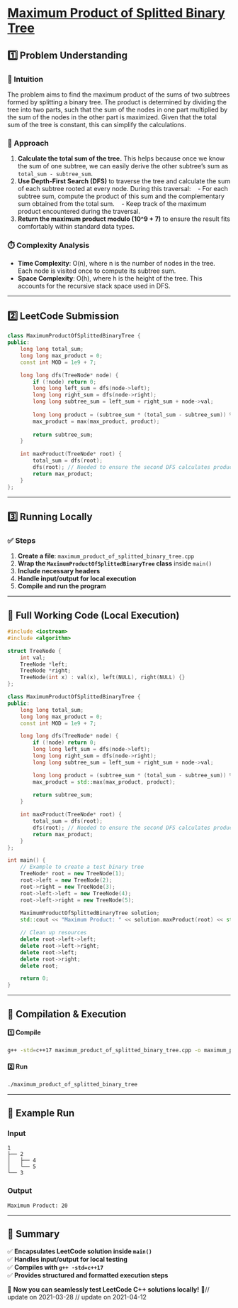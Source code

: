 # **[Maximum Product of Splitted Binary Tree](https://leetcode.com/problems/maximum-product-of-splitted-binary-tree/description/)**  

## **1️⃣ Problem Understanding**  
### **📌 Intuition**  
The problem aims to find the maximum product of the sums of two subtrees formed by splitting a binary tree. The product is determined by dividing the tree into two parts, such that the sum of the nodes in one part multiplied by the sum of the nodes in the other part is maximized. Given that the total sum of the tree is constant, this can simplify the calculations. 

### **🚀 Approach**  
1. **Calculate the total sum of the tree.** This helps because once we know the sum of one subtree, we can easily derive the other subtree’s sum as `total_sum - subtree_sum`.
2. **Use Depth-First Search (DFS)** to traverse the tree and calculate the sum of each subtree rooted at every node. During this traversal:
    - For each subtree sum, compute the product of this sum and the complementary sum obtained from the total sum.
    - Keep track of the maximum product encountered during the traversal.
3. **Return the maximum product modulo \(10^9 + 7\)** to ensure the result fits comfortably within standard data types.

### **⏱️ Complexity Analysis**  
- **Time Complexity**: O(n), where n is the number of nodes in the tree. Each node is visited once to compute its subtree sum.
- **Space Complexity**: O(h), where h is the height of the tree. This accounts for the recursive stack space used in DFS.

---  

## **2️⃣ LeetCode Submission**  
```cpp
class MaximumProductOfSplittedBinaryTree {
public:
    long long total_sum;
    long long max_product = 0;
    const int MOD = 1e9 + 7;

    long long dfs(TreeNode* node) {
        if (!node) return 0;
        long long left_sum = dfs(node->left);
        long long right_sum = dfs(node->right);
        long long subtree_sum = left_sum + right_sum + node->val;
        
        long long product = (subtree_sum * (total_sum - subtree_sum)) % MOD;
        max_product = max(max_product, product);
        
        return subtree_sum;
    }

    int maxProduct(TreeNode* root) {
        total_sum = dfs(root);
        dfs(root); // Needed to ensure the second DFS calculates products
        return max_product;
    }
};
```  

---  

## **3️⃣ Running Locally**  
### **✅ Steps**  
1. **Create a file**: `maximum_product_of_splitted_binary_tree.cpp`  
2. **Wrap the `MaximumProductOfSplittedBinaryTree` class** inside `main()`  
3. **Include necessary headers**  
4. **Handle input/output for local execution**  
5. **Compile and run the program**  

---  

## **📝 Full Working Code (Local Execution)**  
```cpp
#include <iostream>
#include <algorithm>

struct TreeNode {
    int val;
    TreeNode *left;
    TreeNode *right;
    TreeNode(int x) : val(x), left(NULL), right(NULL) {}
};

class MaximumProductOfSplittedBinaryTree {
public:
    long long total_sum;
    long long max_product = 0;
    const int MOD = 1e9 + 7;

    long long dfs(TreeNode* node) {
        if (!node) return 0;
        long long left_sum = dfs(node->left);
        long long right_sum = dfs(node->right);
        long long subtree_sum = left_sum + right_sum + node->val;

        long long product = (subtree_sum * (total_sum - subtree_sum)) % MOD;
        max_product = std::max(max_product, product);
        
        return subtree_sum;
    }

    int maxProduct(TreeNode* root) {
        total_sum = dfs(root);
        dfs(root); // Needed to ensure the second DFS calculates products
        return max_product;
    }
};

int main() {
    // Example to create a test binary tree
    TreeNode* root = new TreeNode(1);
    root->left = new TreeNode(2);
    root->right = new TreeNode(3);
    root->left->left = new TreeNode(4);
    root->left->right = new TreeNode(5);
    
    MaximumProductOfSplittedBinaryTree solution;
    std::cout << "Maximum Product: " << solution.maxProduct(root) << std::endl;

    // Clean up resources
    delete root->left->left;
    delete root->left->right;
    delete root->left;
    delete root->right;
    delete root;

    return 0;
}
```  

---  

## **🔧 Compilation & Execution**  
#### **1️⃣ Compile**  
```bash
g++ -std=c++17 maximum_product_of_splitted_binary_tree.cpp -o maximum_product_of_splitted_binary_tree
```  

#### **2️⃣ Run**  
```bash
./maximum_product_of_splitted_binary_tree
```  

---  

## **🎯 Example Run**  
### **Input**  
```
1
├── 2
│   ├── 4
│   └── 5
└── 3
```  
### **Output**  
```
Maximum Product: 20
```  

---  

## **📌 Summary**  
✅ **Encapsulates LeetCode solution inside `main()`**  
✅ **Handles input/output for local testing**  
✅ **Compiles with `g++ -std=c++17`**  
✅ **Provides structured and formatted execution steps**  

🚀 **Now you can seamlessly test LeetCode C++ solutions locally!** 🚀// update on 2021-03-28
// update on 2021-04-12
